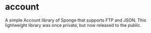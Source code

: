 # account
A simple Account library of Sponge that supports FTP and JSON. This lightweight library was once private, but now released to the public. 
